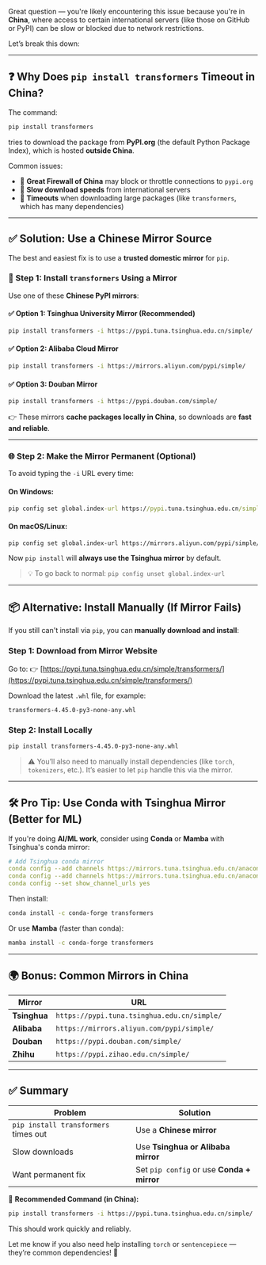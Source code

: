 Great question — you're likely encountering this issue because you're in **China**, where access to certain international servers (like those on GitHub or PyPI) can be slow or blocked due to network restrictions.

Let’s break this down:

---

## ❓ Why Does `pip install transformers` Timeout in China?

The command:
```bash
pip install transformers
```
tries to download the package from **PyPI.org** (the default Python Package Index), which is hosted **outside China**.

Common issues:
- 🚫 **Great Firewall of China** may block or throttle connections to `pypi.org`
- 🐢 **Slow download speeds** from international servers
- 🔌 **Timeouts** when downloading large packages (like `transformers`, which has many dependencies)

---

## ✅ Solution: Use a **Chinese Mirror Source**

The best and easiest fix is to use a **trusted domestic mirror** for `pip`.

### 🔧 Step 1: Install `transformers` Using a Mirror

Use one of these **Chinese PyPI mirrors**:

#### ✅ Option 1: Tsinghua University Mirror (Recommended)
```bash
pip install transformers -i https://pypi.tuna.tsinghua.edu.cn/simple/
```

#### ✅ Option 2: Alibaba Cloud Mirror
```bash
pip install transformers -i https://mirrors.aliyun.com/pypi/simple/
```

#### ✅ Option 3: Douban Mirror
```bash
pip install transformers -i https://pypi.douban.com/simple/
```

👉 These mirrors **cache packages locally in China**, so downloads are **fast and reliable**.

---

### 🌐 Step 2: Make the Mirror Permanent (Optional)

To avoid typing the `-i` URL every time:

#### On Windows:
```cmd
pip config set global.index-url https://pypi.tuna.tsinghua.edu.cn/simple/
```

#### On macOS/Linux:
```bash
pip config set global.index-url https://mirrors.aliyun.com/pypi/simple/
```

Now `pip install` will **always use the Tsinghua mirror** by default.

> 💡 To go back to normal: `pip config unset global.index-url`

---

## 📦 Alternative: Install Manually (If Mirror Fails)

If you still can't install via `pip`, you can **manually download and install**:

### Step 1: Download from Mirror Website
Go to:
👉 [https://pypi.tuna.tsinghua.edu.cn/simple/transformers/](https://pypi.tuna.tsinghua.edu.cn/simple/transformers/)

Download the latest `.whl` file, for example:
```
transformers-4.45.0-py3-none-any.whl
```

### Step 2: Install Locally
```bash
pip install transformers-4.45.0-py3-none-any.whl
```

> ⚠️ You’ll also need to manually install dependencies (like `torch`, `tokenizers`, etc.). It’s easier to let `pip` handle this via the mirror.

---

## 🛠️ Pro Tip: Use Conda with Tsinghua Mirror (Better for ML)

If you're doing **AI/ML work**, consider using **Conda** or **Mamba** with Tsinghua's conda mirror:

```yaml
# Add Tsinghua conda mirror
conda config --add channels https://mirrors.tuna.tsinghua.edu.cn/anaconda/pkgs/main/
conda config --add channels https://mirrors.tuna.tsinghua.edu.cn/anaconda/pkgs/free/
conda config --set show_channel_urls yes
```

Then install:
```bash
conda install -c conda-forge transformers
```

Or use **Mamba** (faster than conda):
```bash
mamba install -c conda-forge transformers
```

---

## 🌍 Bonus: Common Mirrors in China

| Mirror | URL |
|-------|-----|
| **Tsinghua** | `https://pypi.tuna.tsinghua.edu.cn/simple/` |
| **Alibaba** | `https://mirrors.aliyun.com/pypi/simple/` |
| **Douban** | `https://pypi.douban.com/simple/` |
| **Zhihu** | `https://pypi.zihao.edu.cn/simple/` |

---

## ✅ Summary

| Problem | Solution |
|--------|----------|
| `pip install transformers` times out | Use a **Chinese mirror** |
| Slow downloads | Use **Tsinghua or Alibaba mirror** |
| Want permanent fix | Set `pip config` or use **Conda + mirror** |

🔧 **Recommended Command (in China):**
```bash
pip install transformers -i https://pypi.tuna.tsinghua.edu.cn/simple/
```

This should work quickly and reliably.

Let me know if you also need help installing `torch` or `sentencepiece` — they’re common dependencies! 🚀